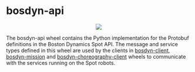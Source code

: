 <!--
Copyright (c) 2023 Boston Dynamics, Inc.  All rights reserved.

Downloading, reproducing, distributing or otherwise using the SDK Software
is subject to the terms and conditions of the Boston Dynamics Software
Development Kit License (20191101-BDSDK-SL).
-->

# bosdyn-api

<p align="center">
<img src="https://www.bostondynamics.com/sites/default/files/2020-05/spot.png" style="max-width:50%;">
</p>

The bosdyn-api wheel contains the Python implementation for the Protobuf definitions in the Boston 
Dynamics Spot API. The message and service types defined in this wheel are used by the clients in 
[bosdyn-client](https://pypi.org/project/bosdyn-client/), 
[bosdyn-mission](https://pypi.org/project/bosdyn-mission/) and [bosdyn-choreography-client](https://pypi.org/project/bosdyn-choreography-client/) wheels to communicate with the services 
running on the Spot robots.
